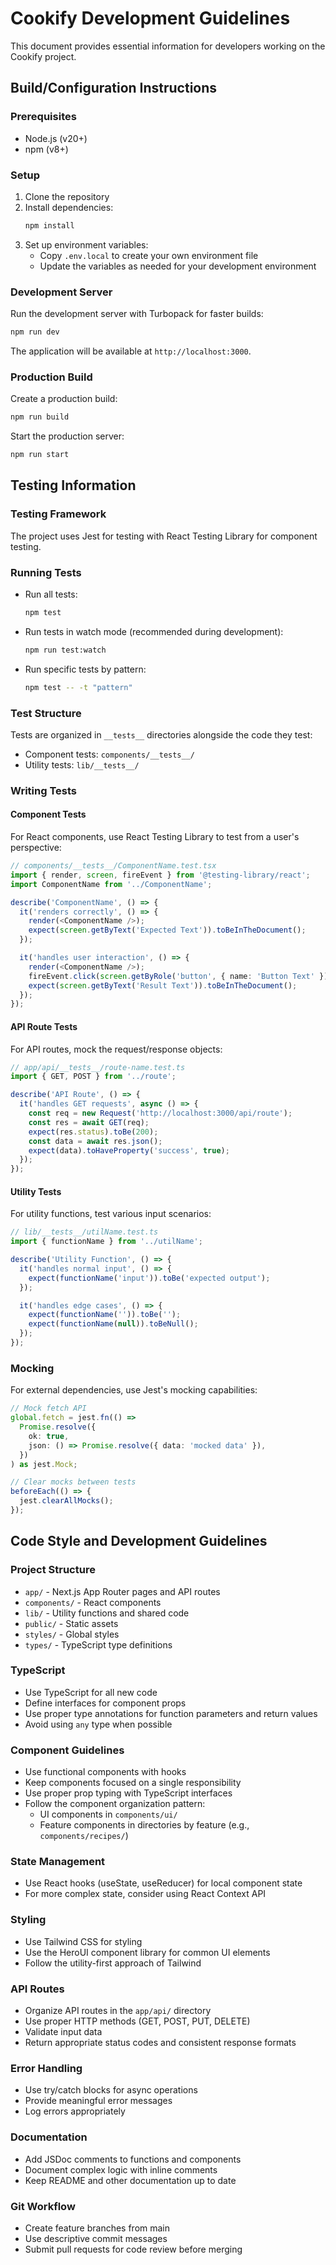 # Cookify Development Guidelines

This document provides essential information for developers working on the Cookify project.

## Build/Configuration Instructions

### Prerequisites
- Node.js (v20+)
- npm (v8+)

### Setup
1. Clone the repository
2. Install dependencies:
   ```bash
   npm install
   ```
3. Set up environment variables:
   - Copy `.env.local` to create your own environment file
   - Update the variables as needed for your development environment

### Development Server
Run the development server with Turbopack for faster builds:
```bash
npm run dev
```

The application will be available at `http://localhost:3000`.

### Production Build
Create a production build:
```bash
npm run build
```

Start the production server:
```bash
npm run start
```

## Testing Information

### Testing Framework
The project uses Jest for testing with React Testing Library for component testing.

### Running Tests
- Run all tests:
  ```bash
  npm test
  ```
- Run tests in watch mode (recommended during development):
  ```bash
  npm run test:watch
  ```
- Run specific tests by pattern:
  ```bash
  npm test -- -t "pattern"
  ```

### Test Structure
Tests are organized in `__tests__` directories alongside the code they test:
- Component tests: `components/__tests__/`
- Utility tests: `lib/__tests__/`

### Writing Tests

#### Component Tests
For React components, use React Testing Library to test from a user's perspective:

```typescript
// components/__tests__/ComponentName.test.tsx
import { render, screen, fireEvent } from '@testing-library/react';
import ComponentName from '../ComponentName';

describe('ComponentName', () => {
  it('renders correctly', () => {
    render(<ComponentName />);
    expect(screen.getByText('Expected Text')).toBeInTheDocument();
  });

  it('handles user interaction', () => {
    render(<ComponentName />);
    fireEvent.click(screen.getByRole('button', { name: 'Button Text' }));
    expect(screen.getByText('Result Text')).toBeInTheDocument();
  });
});
```

#### API Route Tests
For API routes, mock the request/response objects:

```typescript
// app/api/__tests__/route-name.test.ts
import { GET, POST } from '../route';

describe('API Route', () => {
  it('handles GET requests', async () => {
    const req = new Request('http://localhost:3000/api/route');
    const res = await GET(req);
    expect(res.status).toBe(200);
    const data = await res.json();
    expect(data).toHaveProperty('success', true);
  });
});
```

#### Utility Tests
For utility functions, test various input scenarios:

```typescript
// lib/__tests__/utilName.test.ts
import { functionName } from '../utilName';

describe('Utility Function', () => {
  it('handles normal input', () => {
    expect(functionName('input')).toBe('expected output');
  });

  it('handles edge cases', () => {
    expect(functionName('')).toBe('');
    expect(functionName(null)).toBeNull();
  });
});
```

### Mocking
For external dependencies, use Jest's mocking capabilities:

```typescript
// Mock fetch API
global.fetch = jest.fn(() =>
  Promise.resolve({
    ok: true,
    json: () => Promise.resolve({ data: 'mocked data' }),
  })
) as jest.Mock;

// Clear mocks between tests
beforeEach(() => {
  jest.clearAllMocks();
});
```

## Code Style and Development Guidelines

### Project Structure
- `app/` - Next.js App Router pages and API routes
- `components/` - React components
- `lib/` - Utility functions and shared code
- `public/` - Static assets
- `styles/` - Global styles
- `types/` - TypeScript type definitions

### TypeScript
- Use TypeScript for all new code
- Define interfaces for component props
- Use proper type annotations for function parameters and return values
- Avoid using `any` type when possible

### Component Guidelines
- Use functional components with hooks
- Keep components focused on a single responsibility
- Use proper prop typing with TypeScript interfaces
- Follow the component organization pattern:
  - UI components in `components/ui/`
  - Feature components in directories by feature (e.g., `components/recipes/`)

### State Management
- Use React hooks (useState, useReducer) for local component state
- For more complex state, consider using React Context API

### Styling
- Use Tailwind CSS for styling
- Use the HeroUI component library for common UI elements
- Follow the utility-first approach of Tailwind

### API Routes
- Organize API routes in the `app/api/` directory
- Use proper HTTP methods (GET, POST, PUT, DELETE)
- Validate input data
- Return appropriate status codes and consistent response formats

### Error Handling
- Use try/catch blocks for async operations
- Provide meaningful error messages
- Log errors appropriately

### Documentation
- Add JSDoc comments to functions and components
- Document complex logic with inline comments
- Keep README and other documentation up to date

### Git Workflow
- Create feature branches from main
- Use descriptive commit messages
- Submit pull requests for code review before merging